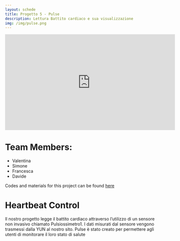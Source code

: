 ```yaml
---
layout: schede
title: Progetto 5 - Pulse
description: Lettura Battito cardiaco e sua visualizzazione
img: /img/pulse.png
---
```


<iframe width="560" height="315" src="https://www.youtube.com/embed/j8k8fueDLwE" frameborder="0" allowfullscreen></iframe>

# Team Members:
- Valentina 
- Simone
- Francesca
- Davide


Codes and materials for this project can be found [here](https://github.com/OfficineArduinoTorino/ITS-Torino/tree/master/Final%20Projects/gruppo%205%20Pulse/Progetto%20Arduino%20Pulse%20Finale)


# Heartbeat Control
Il nostro progetto legge il battito cardiaco attraverso l’utilizzo di un sensore non invasivo chiamato Pulsiossimetro1. I dati misurati dal sensore vengono trasmessi dalla YUN al nostro sito. Pulse è stato creato per permettere agli utenti di monitorare il loro stato di salute
